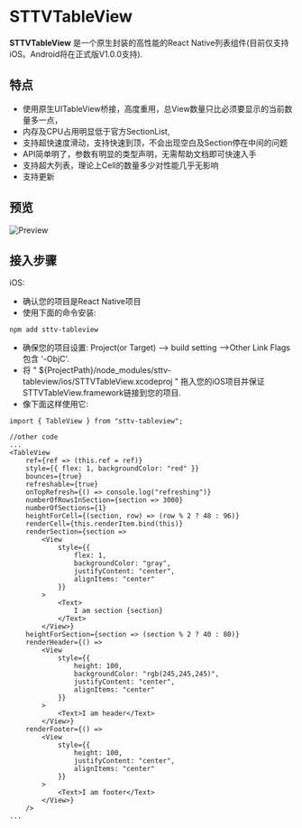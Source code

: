 # STTVTableView
**STTVTableView** 是一个原生封装的高性能的React Native列表组件(目前仅支持iOS。Android将在正式版V1.0.0支持).

## 特点
* 使用原生UITableView桥接，高度重用，总View数量只比必须要显示的当前数量多一点，
* 内存及CPU占用明显低于官方SectionList,
* 支持超快速度滑动，支持快速到顶，不会出现空白及Section停在中间的问题
* API简单明了，参数有明显的类型声明，无需帮助文档即可快速入手
* 支持超大列表，理论上Cell的数量多少对性能几乎无影响
* 支持更新

## 预览
![Preview](https://github.com/bolan9999/STTVTableView/raw/master/readme_resources/example.gif)

## 接入步骤

iOS:

* 确认您的项目是React Native项目
* 使用下面的命令安装:

```
npm add sttv-tableview
```
* 确保您的项目设置: Project(or Target) --> build setting -->Other Link Flags 包含 '-ObjC'.
* 将 " ${ProjectPath}/node_modules/sttv-tableview/ios/STTVTableView.xcodeproj " 拖入您的iOS项目并保证STTVTableView.framework链接到您的项目.
* 像下面这样使用它:

```
import { TableView } from "sttv-tableview";

//other code
...
<TableView
	ref={ref => (this.ref = ref)}
	style={{ flex: 1, backgroundColor: "red" }}
	bounces={true}
	refreshable={true}
	onTopRefresh={() => console.log("refreshing")}
	numberOfRowsInSection={section => 3000}
	numberOfSections={1}
	heightForCell={(section, row) => (row % 2 ? 48 : 96)}
	renderCell={this.renderItem.bind(this)}
	renderSection={section =>
		<View
			style={{
				flex: 1,
				backgroundColor: "gray",
				justifyContent: "center",
				alignItems: "center"
			}}
		>
			<Text>
				I am section {section}
			</Text>
		</View>}
	heightForSection={section => (section % 2 ? 40 : 80)}
	renderHeader={() =>
		<View
			style={{
				height: 100,
				backgroundColor: "rgb(245,245,245)",
				justifyContent: "center",
				alignItems: "center"
			}}
		>
			<Text>I am header</Text>
		</View>}
	renderFooter={() =>
		<View
			style={{
				height: 100,
				justifyContent: "center",
				alignItems: "center"
			}}
		>
			<Text>I am footer</Text>
		</View>}
	/>
...
```
